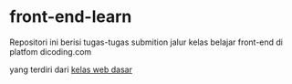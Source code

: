 # front-end-learn

Repositori ini berisi tugas-tugas submition jalur kelas belajar front-end di platfom dicoding.com

yang terdiri dari [kelas web dasar]('https://github.com/melinadwisafitri/front-end-learn/tree/beginner')
